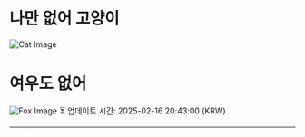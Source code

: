 
# 나만 없어 고양이

![Cat Image](https://cdn2.thecatapi.com/images/6y4uxeRjW.jpg)

# 여우도 없어
![Fox Image](https://randomfox.ca/images/28.jpg)
⏳ 업데이트 시간: 2025-02-16 20:43:00 (KRW)

---
